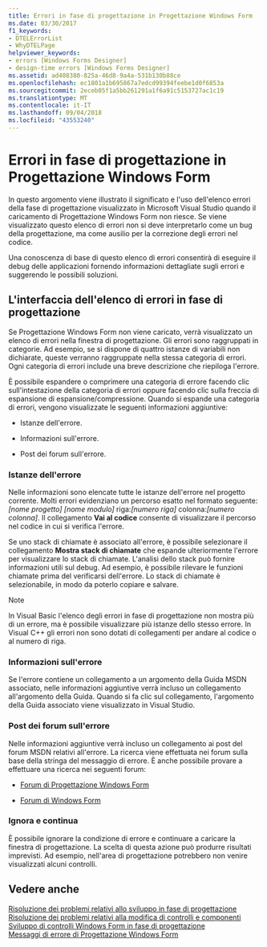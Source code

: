 ```yaml
---
title: Errori in fase di progettazione in Progettazione Windows Form
ms.date: 03/30/2017
f1_keywords:
- DTELErrorList
- WhyDTELPage
helpviewer_keywords:
- errors [Windows Forms Designer]
- design-time errors [Windows Forms Designer]
ms.assetid: ad408380-825a-46d8-9a4a-531b130b88ce
ms.openlocfilehash: ec1801a1b695867a7edcd99394feebe1d0f6853a
ms.sourcegitcommit: 2eceb05f1a5bb261291a1f6a91c5153727ac1c19
ms.translationtype: MT
ms.contentlocale: it-IT
ms.lasthandoff: 09/04/2018
ms.locfileid: "43553240"
---
```

# <a name="design-time-errors-in-the-windows-forms-designer"></a>Errori in fase di progettazione in Progettazione Windows Form
In questo argomento viene illustrato il significato e l'uso dell'elenco errori della fase di progettazione visualizzato in Microsoft Visual Studio quando il caricamento di Progettazione Windows Form non riesce. Se viene visualizzato questo elenco di errori non si deve interpretarlo come un bug della progettazione, ma come ausilio per la correzione degli errori nel codice.  
  
 Una conoscenza di base di questo elenco di errori consentirà di eseguire il debug delle applicazioni fornendo informazioni dettagliate sugli errori e suggerendo le possibili soluzioni.  
  
## <a name="the-design-time-error-list-interface"></a>L'interfaccia dell'elenco di errori in fase di progettazione  
 Se Progettazione Windows Form non viene caricato, verrà visualizzato un elenco di errori nella finestra di progettazione. Gli errori sono raggruppati in categorie. Ad esempio, se si dispone di quattro istanze di variabili non dichiarate, queste verranno raggruppate nella stessa categoria di errori. Ogni categoria di errori include una breve descrizione che riepiloga l'errore.  
  
 È possibile espandere o comprimere una categoria di errore facendo clic sull'intestazione della categoria di errori oppure facendo clic sulla freccia di espansione di espansione/compressione. Quando si espande una categoria di errori, vengono visualizzate le seguenti informazioni aggiuntive:  
  
-   Istanze dell'errore.  
  
-   Informazioni sull'errore.  
  
-   Post dei forum sull'errore.  
  
### <a name="instances-of-this-error"></a>Istanze dell'errore  
 Nelle informazioni sono elencate tutte le istanze dell'errore nel progetto corrente. Molti errori evidenziano un percorso esatto nel formato seguente: *[nome progetto]* *[nome modulo]* riga:*[numero riga]* colonna:*[numero colonna]*. Il collegamento **Vai al codice** consente di visualizzare il percorso nel codice in cui si verifica l'errore.  
  
 Se uno stack di chiamate è associato all'errore, è possibile selezionare il collegamento **Mostra stack di chiamate** che espande ulteriormente l'errore per visualizzare lo stack di chiamate. L'analisi dello stack può fornire informazioni utili sul debug. Ad esempio, è possibile rilevare le funzioni chiamate prima del verificarsi dell'errore. Lo stack di chiamate è selezionabile, in modo da poterlo copiare e salvare.  
  
> [!NOTE]
>  In Visual Basic l'elenco degli errori in fase di progettazione non mostra più di un errore, ma è possibile visualizzare più istanze dello stesso errore. In Visual C++ gli errori non sono dotati di collegamenti per andare al codice o al numero di riga.  
  
### <a name="help-with-this-error"></a>Informazioni sull'errore  
 Se l'errore contiene un collegamento a un argomento della Guida MSDN associato, nelle informazioni aggiuntive verrà incluso un collegamento all'argomento della Guida. Quando si fa clic sul collegamento, l'argomento della Guida associato viene visualizzato in Visual Studio.  
  
### <a name="forum-posts-about-this-error"></a>Post dei forum sull'errore  
 Nelle informazioni aggiuntive verrà incluso un collegamento ai post del forum MSDN relativi all'errore. La ricerca viene effettuata nei forum sulla base della stringa del messaggio di errore. È anche possibile provare a effettuare una ricerca nei seguenti forum:  
  
-   [Forum di Progettazione Windows Form](https://go.microsoft.com/fwlink/?LinkId=203524)  
  
-   [Forum di Windows Form](https://go.microsoft.com/fwlink/?LinkId=203523)  
  
### <a name="ignore-and-continue"></a>Ignora e continua  
 È possibile ignorare la condizione di errore e continuare a caricare la finestra di progettazione. La scelta di questa azione può produrre risultati imprevisti. Ad esempio, nell'area di progettazione potrebbero non venire visualizzati alcuni controlli.  
  
## <a name="see-also"></a>Vedere anche  
 [Risoluzione dei problemi relativi allo sviluppo in fase di progettazione](https://msdn.microsoft.com/library/e048d08e-fa7c-4be8-b238-4abaa199a0a6)  
 [Risoluzione dei problemi relativi alla modifica di controlli e componenti](../../../../docs/framework/winforms/controls/troubleshooting-control-and-component-authoring.md)  
 [Sviluppo di controlli Windows Form in fase di progettazione](../../../../docs/framework/winforms/controls/developing-windows-forms-controls-at-design-time.md)  
 [Messaggi di errore di Progettazione Windows Form](https://msdn.microsoft.com/library/cf610bf4-5fe4-471c-bce7-6a05ece07bd2)
